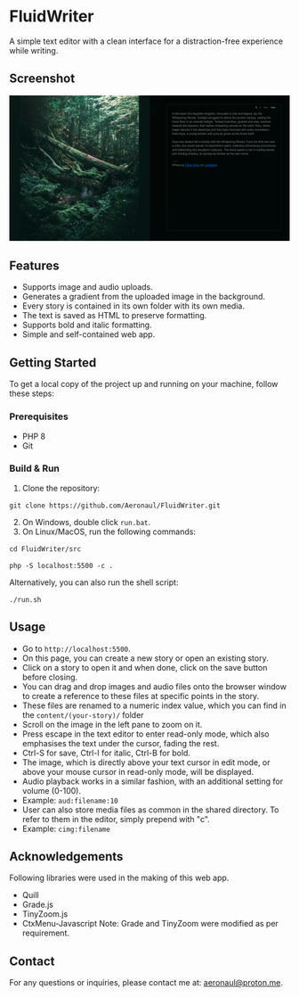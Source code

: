 # FluidWriter
A simple text editor with a clean interface for a distraction-free experience while writing.

## Screenshot
![FluidWriter screenshot](screenshot.png?raw=true)

## Features
- Supports image and audio uploads.
- Generates a gradient from the uploaded image in the background.
- Every story is contained in its own folder with its own media.
- The text is saved as HTML to preserve formatting.
- Supports bold and italic formatting.
- Simple and self-contained web app.

## Getting Started
To get a local copy of the project up and running on your machine, follow these steps:

### Prerequisites
- PHP 8
- Git

### Build & Run
1. Clone the repository:
```
git clone https://github.com/Aeronaul/FluidWriter.git
```
2. On Windows, double click ```run.bat```.
3. On Linux/MacOS, run the following commands:
```
cd FluidWriter/src
```
```
php -S localhost:5500 -c .
```
Alternatively, you can also run the shell script:
```
./run.sh
```

## Usage
- Go to ```http://localhost:5500```.
- On this page, you can create a new story or open an existing story.
- Click on a story to open it and when done, click on the save button before closing.
- You can drag and drop images and audio files onto the browser window to create a reference to these files at specific points in the story.
- These files are renamed to a numeric index value, which you can find in the ```content/(your-story)/``` folder
- Scroll on the image in the left pane to zoom on it.
- Press escape in the text editor to enter read-only mode, which also emphasises the text under the cursor, fading the rest.
- Ctrl-S for save, Ctrl-I for italic, Ctrl-B for bold.
- The image, which is directly above your text cursor in edit mode, or above your mouse cursor in read-only mode, will be displayed.
- Audio playback works in a similar fashion, with an additional setting for volume (0-100).
- Example: ```aud:filename:10```
- User can also store media files as common in the shared directory. To refer to them in the editor, simply prepend with "c".
- Example: ```cimg:filename```

## Acknowledgements
Following libraries were used in the making of this web app.
- Quill
- Grade.js
- TinyZoom.js
- CtxMenu-Javascript
Note: Grade and TinyZoom were modified as per requirement.

## Contact
For any questions or inquiries, please contact me at: aeronaul@proton.me.
